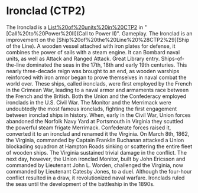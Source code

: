 # Ironclad (CTP2)

The Ironclad is a [List%20of%20units%20in%20CTP2](unit) in "[Call%20to%20Power%20II](Call to Power II)".
Gameplay.
The Ironclad is an improvement on the [Ship%20of%20the%20Line%20%28CTP2%29](Ship of the Line). A wooden vessel attached with iron plates for defense, it combines the power of sails with a steam engine. It can Bombard naval units, as well as Attack and Ranged Attack.
Great Library entry.
Ships-of-the-line dominated the seas in the 17th, 18th and early 19th centuries. This nearly three-decade reign was brought to an end, as wooden warships reinforced with iron armor began to prove themselves in naval combat the world over. These ships, called ironclads, were first employed by the French in the Crimean War, leading to a naval armor and armaments race between the French and the British. Both the Union and the Confederacy employed ironclads in the U.S. Civil War. The Monitor and the Merrimack were undoubtedly the most famous ironclads, fighting the first engagement between ironclad ships in history.
When, early in the Civil War, Union forces abandoned the Norfolk Navy Yard at Portsmouth in Virginia they scuttled the powerful steam frigate Merrimack. Confederate forces raised it, converted it to an ironclad and renamed it the Virginia. On March 8th, 1862, the Virginia, commanded by Captain Franklin Buchanan attacked a Union blockading squadron at Hampton Roads sinking or scattering the entire fleet of wooden ships. The Virginia sustained trivial damage in the conflict. The next day, however, the Union ironclad Monitor, built by John Ericsson and commanded by Lieutenant John L. Worden, challenged the Virginia, now commanded by Lieutenant Catesby Jones, to a duel. Although the four-hour conflict resulted in a draw, it revolutionized naval warfare. Ironclads ruled the seas until the development of the battleship in the 1890s.
